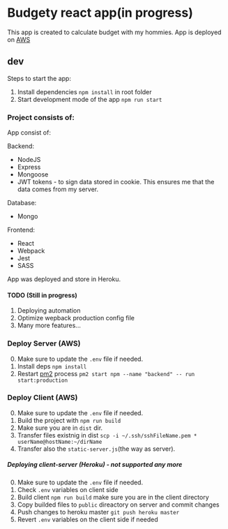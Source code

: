 # Budgety react app(in progress)

This app is created to calculate budget with my hommies. App is deployed on [AWS](http://ec2-18-216-56-193.us-east-2.compute.amazonaws.com)

## dev

Steps to start the app:

1. Install dependencies `npm install` in root folder
2. Start development mode of the app `npm run start`

### Project consists of:

App consist of:

Backend:

- NodeJS
- Express
- Mongoose
- JWT tokens - to sign data stored in cookie. This ensures me that the data comes from my server.

Database:

- Mongo

Frontend:

- React
- Webpack
- Jest
- SASS

App was deployed and store in Heroku.

#### TODO (Still in progress)

1. Deploying automation
2. Optimize wepback production config file
3. Many more features...

### Deploy Server (AWS)

0. Make sure to update the `.env` file if needed.
1. Install deps `npm install`
1. Restart [pm2](http://pm2.keymetrics.io/docs/usage/quick-start/) process `pm2 start npm --name "backend" -- run start:production`

### Deploy Client (AWS)

0. Make sure to update the `.env` file if needed.
1. Build the project with `npm run build`
1. Make sure you are in `dist` dir.
1. Transfer files existnig in dist `scp -i ~/.ssh/sshFileName.pem * userName@hostName:~/dirName`
1. Transfer also the `static-server.js`(the way as server).

##### Deploying client-server (Heroku) - not supported any more

0. Make sure to update the `.env` file if needed.
1. Check `.env` variables on client side
1. Build client `npm run build` make sure you are in the client directory
1. Copy builded files to `public` direactory on server and commit changes
1. Push changes to heroku master `git push heroku master`
1. Revert `.env` variables on the client side if needed

